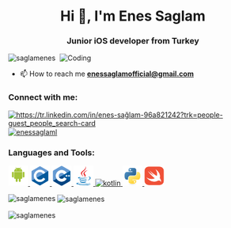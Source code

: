 <h1 align="center">Hi 👋, I'm Enes Saglam</h1>
<h3 align="center">Junior iOS developer from Turkey</h3>
<img align="right" alt="Coding" width="400" src="[https://cdn.dribbble.com/users/116207...](https://t3.ftcdn.net/jpg/01/78/65/02/360_F_178650212_oePgGaIhKUhz0cIg2bLBGsFsdbWs5Xwj.jpg)")
<p align="left"> <img src="[https://komarev.com/ghpvc/?username=saglamenes&label=Profile%20views&color=0e75b6&style=flat](https://t3.ftcdn.net/jpg/01/78/65/02/360_F_178650212_oePgGaIhKUhz0cIg2bLBGsFsdbWs5Xwj.jpg)" alt="saglamenes" /> </p>

- 📫 How to reach me **enessaglamofficial@gmail.com**

<h3 align="left">Connect with me:</h3>
<p align="left">
<a href="https://linkedin.com/in/https://tr.linkedin.com/in/enes-sağlam-96a821242?trk=people-guest_people_search-card" target="blank"><img align="center" src="https://raw.githubusercontent.com/rahuldkjain/github-profile-readme-generator/master/src/images/icons/Social/linked-in-alt.svg" alt="https://tr.linkedin.com/in/enes-sağlam-96a821242?trk=people-guest_people_search-card" height="30" width="40" /></a>
<a href="https://instagram.com/enessaglaml" target="blank"><img align="center" src="https://raw.githubusercontent.com/rahuldkjain/github-profile-readme-generator/master/src/images/icons/Social/instagram.svg" alt="enessaglaml" height="30" width="40" /></a>
</p>

<h3 align="left">Languages and Tools:</h3>
<p align="left"> <a href="https://developer.android.com" target="_blank" rel="noreferrer"> <img src="https://raw.githubusercontent.com/devicons/devicon/master/icons/android/android-original-wordmark.svg" alt="android" width="40" height="40"/> </a> <a href="https://www.cprogramming.com/" target="_blank" rel="noreferrer"> <img src="https://raw.githubusercontent.com/devicons/devicon/master/icons/c/c-original.svg" alt="c" width="40" height="40"/> </a> <a href="https://www.w3schools.com/cpp/" target="_blank" rel="noreferrer"> <img src="https://raw.githubusercontent.com/devicons/devicon/master/icons/cplusplus/cplusplus-original.svg" alt="cplusplus" width="40" height="40"/> </a> <a href="https://www.java.com" target="_blank" rel="noreferrer"> <img src="https://raw.githubusercontent.com/devicons/devicon/master/icons/java/java-original.svg" alt="java" width="40" height="40"/> </a> <a href="https://kotlinlang.org" target="_blank" rel="noreferrer"> <img src="https://www.vectorlogo.zone/logos/kotlinlang/kotlinlang-icon.svg" alt="kotlin" width="40" height="40"/> </a> <a href="https://www.python.org" target="_blank" rel="noreferrer"> <img src="https://raw.githubusercontent.com/devicons/devicon/master/icons/python/python-original.svg" alt="python" width="40" height="40"/> </a> <a href="https://developer.apple.com/swift/" target="_blank" rel="noreferrer"> <img src="https://raw.githubusercontent.com/devicons/devicon/master/icons/swift/swift-original.svg" alt="swift" width="40" height="40"/> </a> </p>

<p><img align="left" src="https://github-readme-stats.vercel.app/api/top-langs?username=saglamenes&show_icons=true&locale=en&layout=compact" alt="saglamenes" /></p>

<p>&nbsp;<img align="center" src="https://github-readme-stats.vercel.app/api?username=saglamenes&show_icons=true&locale=en" alt="saglamenes" /></p>

<p><img align="center" src="https://github-readme-streak-stats.herokuapp.com/?user=saglamenes&" alt="saglamenes" /></p>
